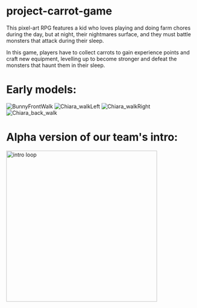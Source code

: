 # project-carrot-game
This pixel-art RPG features a kid who loves playing and doing farm chores during the day, but at night, their nightmares surface, and they must battle monsters that attack during their sleep.

In this game, players have to collect carrots to gain experience points and craft new equipment, levelling up to become stronger and defeat the monsters that haunt them in their sleep.

# Early models:
![BunnyFrontWalk](https://github.com/theWillPM/project-carrot-game/assets/96987268/4a86f5ad-c493-45d0-9ef7-7026c3bbb008)
![Chiara_walkLeft](https://github.com/theWillPM/project-carrot-game/assets/96987268/095b2b86-d273-415f-9f72-e2ba153a4fe6)
![Chiara_walkRight](https://github.com/theWillPM/project-carrot-game/assets/96987268/50f2944a-d99c-4713-a452-e1b0d90cfd4e)
![Chiara_back_walk](https://github.com/theWillPM/project-carrot-game/assets/96987268/42cbb81c-144c-4d4e-b391-62aac7ca1709)

# Alpha version of our team's intro:
<img src="https://github.com/theWillPM/project-carrot-game/assets/96987268/56779c04-da8c-46ae-8fd3-a8de67296eee" width="400" alt="intro loop"/>




